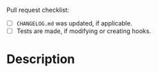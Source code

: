 Pull request checklist:

- [ ] `CHANGELOG.md` was updated, if applicable.
- [ ] Tests are made, if modifying or creating hooks.

# Description

<!-- If applicable, please include a summary of what you've changed and what issue is fixed. In the case of a bug fix, please include steps to reproduce the bug so the pull request can be tested -->

